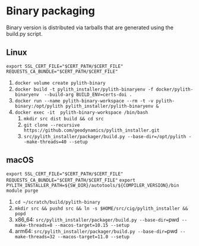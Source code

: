 # Binary packaging

Binary version is distributed via tarballs that are generated using
the build.py script.

## Linux

`export SSL_CERT_FILE="$CERT_PATH/$CERT_FILE"  REQUESTS_CA_BUNDLE="$CERT_PATH/$CERT_FILE"`

1. `docker volume create pylith-binary`
2. `docker build -t pylith_installer/pylith-binaryenv -f docker/pylith-binaryenv  --build-arg BUILD_ENV=certs-doi .`
3. `docker run --name pylith-binary-workspace --rm -t -v pylith-binary:/opt/pylith pylith_installer/pylith-binaryenv &`
4. `docker exec -it  pylith-binary-workspace /bin/bash`
   1. `mkdir src dist build && cd src`
   2. `git clone --recursive https://github.com/geodynamics/pylith_installer.git`
   3. `src/pylith_installer/packager/build.py --base-dir=/opt/pylith --make-threads=40 --setup`

## macOS

`export SSL_CERT_FILE="$CERT_PATH/$CERT_FILE"  REQUESTS_CA_BUNDLE="$CERT_PATH/$CERT_FILE"`
`export PYLITH_INSTALLER_PATH=${SW_DIR}/autotools/${COMPILER_VERSION}/bin`
`module purge`

1. `cd ~/scratch/build/pylith-binary`
2. `mkdir src && pushd src && ln -s $HOME/src/cig/pylith_installer && popd`
3. x86_64: `src/pylith_installer/packager/build.py --base-dir=`pwd` --make-threads=8 --macos-target=10.15 --setup`
4. arm64: `src/pylith_installer/packager/build.py --base-dir=`pwd` --make-threads=32 --macos-target=11.0 --setup`
